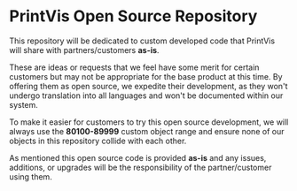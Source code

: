 # PrintVis Open Source Repository

This repository will be dedicated to custom developed code that PrintVis will share with partners/customers **as-is**.

These are ideas or requests that we feel have some merit for certain customers but may not be appropriate for the base product at this time. By offering them as open source, we expedite their development, as they won't undergo translation into all languages and won't be documented within our system.

To make it easier for customers to try this open source development, we will always use the **80100-89999** custom object range and ensure none of our objects in this repository collide with each other.

As mentioned this open source code is provided **as-is** and any issues, additions, or upgrades will be the responsibility of the partner/customer using them.
